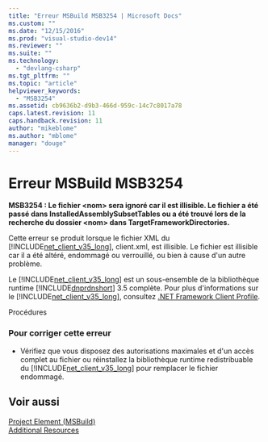 ```yaml
---
title: "Erreur MSBuild MSB3254 | Microsoft Docs"
ms.custom: ""
ms.date: "12/15/2016"
ms.prod: "visual-studio-dev14"
ms.reviewer: ""
ms.suite: ""
ms.technology: 
  - "devlang-csharp"
ms.tgt_pltfrm: ""
ms.topic: "article"
helpviewer_keywords: 
  - "MSB3254"
ms.assetid: cb9636b2-d9b3-466d-959c-14c7c8017a78
caps.latest.revision: 11
caps.handback.revision: 11
author: "mikeblome"
ms.author: "mblome"
manager: "douge"
---
```

# Erreur MSBuild MSB3254
**MSB3254 : Le fichier \<nom\> sera ignoré car il est illisible.  Le fichier a été passé dans InstalledAssemblySubsetTables ou a été trouvé lors de la recherche du dossier \<nom\> dans TargetFrameworkDirectories.**  
  
 Cette erreur se produit lorsque le fichier XML du [!INCLUDE[net_client_v35_long](../misc/includes/net_client_v35_long_md.md)], client.xml, est illisible.  Le fichier est illisible car il a été altéré, endommagé ou verrouillé, ou bien à cause d'un autre problème.  
  
 Le [!INCLUDE[net_client_v35_long](../misc/includes/net_client_v35_long_md.md)] est un sous\-ensemble de la bibliothèque runtime [!INCLUDE[dnprdnshort](../code-quality/includes/dnprdnshort_md.md)] 3.5 complète.  Pour plus d'informations sur le [!INCLUDE[net_client_v35_long](../misc/includes/net_client_v35_long_md.md)], consultez [.NET Framework Client Profile](../Topic/.NET%20Framework%20Client%20Profile.md).  
  
 Procédures  
  
### Pour corriger cette erreur  
  
-   Vérifiez que vous disposez des autorisations maximales et d'un accès complet au fichier ou réinstallez la bibliothèque runtime redistribuable du [!INCLUDE[net_client_v35_long](../misc/includes/net_client_v35_long_md.md)] pour remplacer le fichier endommagé.  
  
## Voir aussi  
 [Project Element \(MSBuild\)](../msbuild/project-element-msbuild.md)   
 [Additional Resources](../msbuild/additional-msbuild-resources.md)